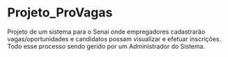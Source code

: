 # Projeto_ProVagas
Projeto de um sistema para o Senai onde empregadores cadastrarão vagas/oportunidades e candidatos possam visualizar e efetuar inscrições. Todo esse processo sendo gerido por um Administrador do Sistema.
